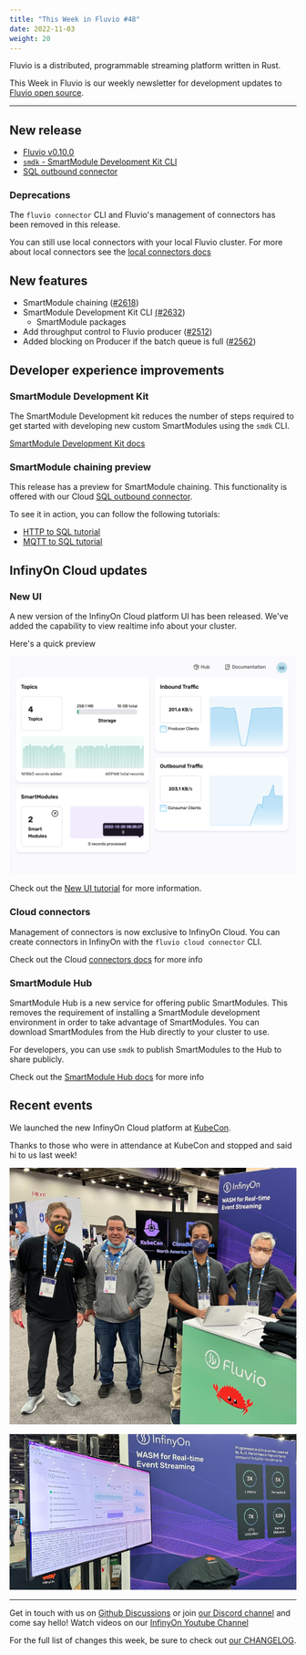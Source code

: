 ```yaml
---
title: "This Week in Fluvio #48"
date: 2022-11-03
weight: 20
---
```

Fluvio is a distributed, programmable streaming platform written in Rust.

This Week in Fluvio is our weekly newsletter for development updates to [Fluvio open source].

---

## New release

* [Fluvio v0.10.0](https://github.com/infinyon/fluvio/releases/tag/v0.10.0)
* [`smdk` - SmartModule Development Kit CLI]
* [SQL outbound connector]

### Deprecations
The `fluvio connector` CLI and Fluvio's management of connectors has been
removed in this release.

You can still use local connectors with your local Fluvio cluster. For more
about local connectors see the [local connectors docs]

## New features

* SmartModule chaining ([#2618](https://github.com/infinyon/fluvio/pull/2618))
* SmartModule Development Kit CLI [(#2632](https://github.com/infinyon/fluvio/pull/2632))
  * SmartModule packages
* Add throughput control to Fluvio producer ([#2512](https://github.com/infinyon/fluvio/pull/2512))
* Added blocking on Producer if the batch queue is full ([#2562](https://github.com/infinyon/fluvio/pull/2562))


## Developer experience improvements

### SmartModule Development Kit
The SmartModule Development kit reduces the number of steps required to get started with developing new custom SmartModules using the `smdk` CLI.

[SmartModule Development Kit docs]

### SmartModule chaining preview
This release has a preview for SmartModule chaining. This functionality is offered with our Cloud [SQL outbound connector].

To see it in action, you can follow the following tutorials:

* [HTTP to SQL tutorial]
* [MQTT to SQL tutorial]

## InfinyOn Cloud updates

### New UI
A new version of the InfinyOn Cloud platform UI has been released. We've added the capability to view realtime info about your cluster.

Here's a quick preview

![A cropped screenshot of the new InfinyOn Cloud web UI](images/0048/cloud-dashboard-screenshot.png)

Check out the [New UI tutorial] for more information.

### Cloud connectors
Management of connectors is now exclusive to InfinyOn Cloud. You can create connectors in InfinyOn with the `fluvio cloud connector` CLI.

Check out the Cloud [connectors docs] for more info

### SmartModule Hub
SmartModule Hub is a new service for offering public SmartModules. This removes the requirement of installing a SmartModule development environment in order to take advantage of SmartModules. You can download SmartModules from the Hub directly to your cluster to use.

For developers, you can use `smdk` to publish SmartModules to the Hub to share publicly.

Check out the [SmartModule Hub docs] for more info


## Recent events

We launched the new InfinyOn Cloud platform at [KubeCon](https://events.linuxfoundation.org/kubecon-cloudnativecon-north-america/).

Thanks to those who were in attendance at KubeCon and stopped and said hi to us last week!

![A group photo at KubeCon22 with members of the InfinyOn team](images/0048/infinyon-booth-team.png)

![A photo of the InfinyOn booth. A screen with the InfinyOn Cloud dashboard displayed in front of an InfinyOn branded purple background](images/0048/infinyon-booth-ui.png)

[`smdk` - SmartModule Development Kit CLI]: ../docs/fluvio/cli/smdk
[SQL outbound connector]: ../docs/hub/connectors/outbound/sql
[local connectors docs]: ../docs/hub/connectors
[SmartModule Development Kit docs]: ../docs/fluvio/cli/smdk
[HTTP to SQL tutorial]: ../docs/fluvio/tutorials/http-to-sql
[MQTT to SQL tutorial]: ../docs/fluvio/tutorials/mqtt-to-sql
[New UI tutorial]: /docs/cloud/how-to/use-infinyon-cloud
[connectors docs]: ../docs/hub/connectors
[SmartModule Hub docs]: ../docs/cloud/hub/overview
---

Get in touch with us on [Github Discussions] or join [our Discord channel] and come say hello! Watch videos on our [InfinyOn Youtube Channel]

For the full list of changes this week, be sure to check out [our CHANGELOG].

[Fluvio open source]: https://github.com/infinyon/fluvio
[our CHANGELOG]: https://github.com/infinyon/fluvio/blob/master/CHANGELOG.md
[our Discord channel]: https://discordapp.com/invite/bBG2dTz
[Github Discussions]: https://github.com/infinyon/fluvio/discussions
[InfinyOn Youtube Channel]: https://www.youtube.com/@InfinyOn
